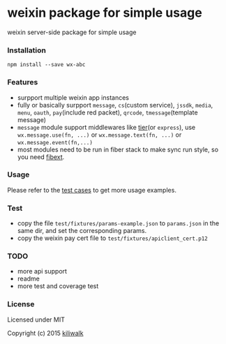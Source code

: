 weixin package for simple usage
=================================
weixin server-side package for simple usage

### Installation

```
npm install --save wx-abc
```

### Features

* surpport multiple weixin app instances
* fully or basically surpport `message`, `cs`(custom service), `jssdk`, `media`, `menu`, `oauth`, `pay`(include red packet), `qrcode`, `tmessage`(template message)
* `message` module support middlewares like [tier](https://github.com/kiliwalk/tier)(or `express`), use `wx.message.use(fn, ...)` or `wx.message.text(fn, ...)` or `wx.message.event(fn,...)`
* most modules need to be run in fiber stack to make sync run style, so you need [fibext](https://github.com/kiliwalk/fibext).

### Usage

Please refer to the [test cases](https://github.com/kiliwalk/wx-abc/tree/master/test) to get more usage examples.

### Test

* copy the file `test/fixtures/params-example.json` to `params.json` in the same dir, and set the corresponding params. 
* copy the weixin pay cert file to `test/fixtures/apiclient_cert.p12`

### TODO

* more api support
* readme
* more test and coverage test

### License

Licensed under MIT

Copyright (c) 2015 [kiliwalk](https://github.com/kiliwalk)
